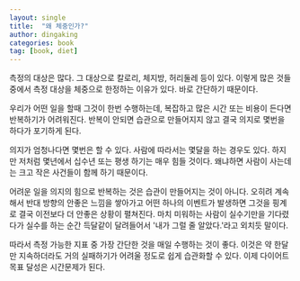 ```yaml
---
layout: single
title:  "왜 체중인가?"
author: dingaking
categories: book
tag: [book, diet]
---
```



측정의 대상은 많다. 그 대상으로 칼로리, 체지방, 허리둘레 등이 있다. 이렇게 많은 것들 중에서 측정 대상을 체중으로 한정하는 이유가 있다. 바로 간단하기 때문이다.

우리가 어떤 일을 할때 그것이 한번 수행하는데, 복잡하고 많은 시간 또는 비용이 든다면 반복하기가 어려워진다. 반복이 안되면 습관으로 만들어지지 않고 결국 의지로 몇번을 하다가 포기하게 된다.

의지가 엄청나다면 몇번은 할 수 있다. 사람에 따라서는 몇달을 하는 경우도 있다. 하지만 저처럼 몇년에서 십수년 또는 평생 하기는 매우 힘들 것이다. 왜냐하면 사람이 사는데는 크고 작은 사건들이 함께 하기 때문이다.

어려운 일을 의지의 힘으로 반복하는 것은 습관이 만들어지는 것이 아니다. 오히려 계속해서 반대 방향의 안좋은 느낌을 쌓아가고 어떤 하나의 이벤트가 발생하면 그것을 핑계로 결국 이전보다 더 안좋은 상황이 펼쳐진다. 마치 미워하는 사람이 실수기만을 기다렸다가 실수를 하는 순간 득달같이 달려들어서 '내가 그럴 줄 알았다.'라고 외치듯 말이다.

따라서 측정 가능한 지표 중 가장 간단한 것을 매일 수행하는 것이 좋다. 이것은 약 한달만 지속하더라도 거의 실패하기가 어려울 정도로 쉽게 습관화할 수 있다. 이제 다이어트 목표 달성은 시간문제가 된다.